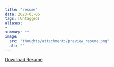 ```yaml
---
title: "resume"
date: 2023-05-06
tags: [Untagged]
aliases:
- 
summary: ""
image:
  src: "thoughts/attachments/preview_resume.png"
  alt: ""
---
```


[Download Resume](attachments/syed_android_developer_resume.pdf)


